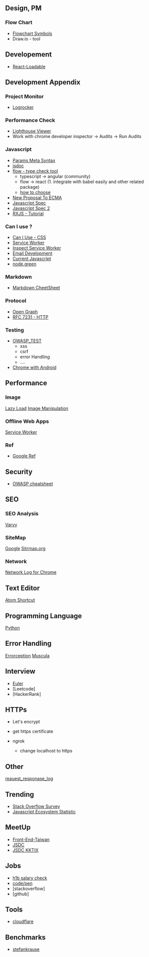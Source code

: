 ## Design, PM
### Flow Chart
  * [Flowchart Symbols](https://www.smartdraw.com/flowchart/flowchart-symbols.htm)
  * Draw.io - tool


## Developement
*  [React-Loadable](https://github.com/jamiebuilds/react-loadable)


## Development Appendix

### Project Monitor
* [Logrocker](https://logrocket.com/)

### Performance Check
* [Lighthouse Viewer](https://googlechrome.github.io/lighthouse/viewer/)
 * Work with chrome developer inspector -> Audits -> Run Audits

### Javascript
* [Params Meta Syntax](http://usejsdoc.org/tags-param.html)
* [jsdoc](https://devdocs.io/jsdoc/tags-property)
* [flow - type check tool](https://flow.org/)
  * typescript -> angular (community)
  * flow -> react (1. integrate with babel easily and other related package)
  * [how to choose](https://mariusschulz.com/blog/typescript-vs-flow)
* [New Proposal To ECMA](https://tc39.github.io/ecma262/)
* [Javascript Spec](http://www.ecma-international.org/publications/standards/Ecma-262.htm)
* [Javascript Spec 2](https://tc39.es/)
* [RXJS - Tutorial](https://www.learnrxjs.io/)

### Can I use ?
* [Can I Use - CSS](https://caniuse.com/#search=mask)
* [Service Worker](https://jakearchibald.github.io/isserviceworkerready/)
 * [Inspect Service Worker](chrome://inspect/#service-workers)
* [Email Development](https://www.campaignmonitor.com/css/positioning-display/object-fit/)
* [Current Javascript](https://kangax.github.io/compat-table/es6/)
* [node.green](https://node.green/)

### Markdown
* [Markdown CheetSheet](https://github.com/adam-p/markdown-here/wiki/Markdown-Cheatsheet)

### Protocol
* [Open Graph](http://ogp.me/)
* [RFC 7231 - HTTP](https://tools.ietf.org/html/rfc7231#section-4.2.1)

### Testing
* [OWASP_TEST](https://www.owasp.org/index.php/OWASP_Testing_Project)
  * xss
  * csrf
  * error Handling
  * ....
* [Chrome with Android](chrome://inspect/#devices)

## Performance

### Image
[Lazy Load](https://developers.google.com/web/fundamentals/performance/lazy-loading-guidance/images-and-video/)
[Image Manipulation](https://cloudinary.com/visualweb/display/IMMC/Image+Manipulation+Techniques)

### Offline Web Apps
[Service Worker](https://www.sitepoint.com/offline-web-apps-service-workers-pouchdb/)

### Ref
* [Google Ref](https://developers.google.com/speed/)

## Security
* [OWASP cheatsheet](https://cheatsheetseries.owasp.org/)

## SEO

### SEO Analysis
[Varvy](https://varvy.com/googlebot.html)

### SiteMap
[Google](https://support.google.com/webmasters/answer/183668?hl=en)
[Sitrmap.org](https://www.sitemaps.org/protocol.html)

### Network
[Network Log for Chrome](chrome://net-export)


## Text Editor
[Atom Shortcut](https://blog.bugsnag.com/atom-editor-cheat-sheet/)

## Programming Language
[Python](https://www.py4e.com/materials)

## Error Handling
[Errorception](https://errorception.com/)
[Muscula](http://www.muscula.com/)
## Interview
* [Euler](https://projecteuler.net/archives)
* [Leetcode]
* [HackerRank]

## HTTPs
* Let's encrypt
 * get https certificate

* ngrok
  * change localhost to https

## Other
[reauest_responase_log](chrome://net-export/)

## Trending
* [Stack Overflow Survey](https://insights.stackoverflow.com/survey/2019/#most-loved-dreaded-and-wanted)
* [Javascript Ecosystem Statistic](https://2018.stateofjs.com/introduction/)

## MeetUp
* [Front-End-Taiwan](https://f2e.kktix.cc/)
* [JSDC](https://www.facebook.com/JSDC.TW/)
* [JSDC KKTIX](https://jsdc-tw.kktix.cc/)


## Jobs
* [h1b salary check](https://h1bdata.info/index.php)
* [code/pen](https://codepen.io/jobs/)
* [stackoverflow]
* [github]


## Tools
* [cloudflare](https://www.cloudflare.com/)

## Benchmarks
* [stefankrause](https://stefankrause.net/js-frameworks-benchmark8/table.html)
